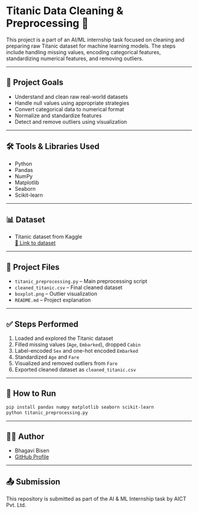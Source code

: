 
# Titanic Data Cleaning & Preprocessing 🧼

This project is a part of an AI/ML internship task focused on cleaning and preparing raw Titanic dataset for machine learning models. The steps include handling missing values, encoding categorical features, standardizing numerical features, and removing outliers.

---

## 🚀 Project Goals

- Understand and clean raw real-world datasets
- Handle null values using appropriate strategies
- Convert categorical data to numerical format
- Normalize and standardize features
- Detect and remove outliers using visualization

---

## 🛠️ Tools & Libraries Used

- Python
- Pandas
- NumPy
- Matplotlib
- Seaborn
- Scikit-learn

---

## 📊 Dataset

- Titanic dataset from Kaggle  
  [🔗 Link to dataset](https://www.kaggle.com/datasets/yasserh/titanic-dataset)

---

## 📁 Project Files

- `titanic_preprocessing.py` – Main preprocessing script
- `cleaned_titanic.csv` – Final cleaned dataset
- `boxplot.png` – Outlier visualization
- `README.md` – Project explanation

---

## ✅ Steps Performed

1. Loaded and explored the Titanic dataset
2. Filled missing values (`Age`, `Embarked`), dropped `Cabin`
3. Label-encoded `Sex` and one-hot encoded `Embarked`
4. Standardized `Age` and `Fare`
5. Visualized and removed outliers from `Fare`
6. Exported cleaned dataset as `cleaned_titanic.csv`

---

## 📌 How to Run

```bash
pip install pandas numpy matplotlib seaborn scikit-learn
python titanic_preprocessing.py
```

---

## 🧑‍💻 Author

- Bhagavi Bisen  
- [GitHub Profile](https://github.com/bhagavibisen)

---

## 📤 Submission

This repository is submitted as part of the AI & ML Internship task by AICT Pvt. Ltd.
